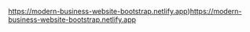 https://modern-business-website-bootstrap.netlify.app)https://modern-business-website-bootstrap.netlify.app
